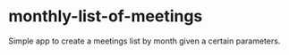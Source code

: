 # monthly-list-of-meetings
Simple app to create a meetings list by month given a certain parameters.

